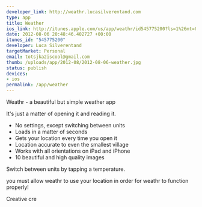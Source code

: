 ```yaml
--- 
developer_link: http://weathr.lucasilverentand.com
type: app
title: Weather
ios_link: http://itunes.apple.com/us/app/weathr/id545775200?ls=1%26mt=8
date: 2012-08-06 20:48:46.402727 +00:00
itunes_id: "545775200"
developer: Luca Silverentand
targetMarket: Personal
email: totsjka2iscool@gmail.com
thumb: /uploads/app/2012-08/2012-08-06-weather.jpg
status: publish
devices: 
- ios
permalink: /app/weather
---
```


Weathr - a beautiful but simple weather app

It's just a matter of opening it and reading it.

- No settings, except switching between units
- Loads in a matter of seconds
- Gets your location every time you open it
- Location accurate to even the smallest village
- Works with all orientations on iPad and iPhone
- 10 beautiful and high quality images

Switch between units by tapping a temperature.

you must allow weathr to use your location in order for weathr to function properly!

Creative cre

